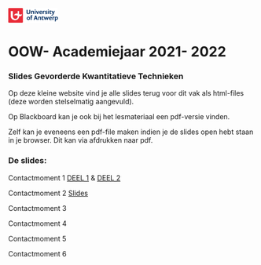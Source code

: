 <img src="UA-eng-hor-1-RGB.jpg" width="20%"/>

# OOW- Academiejaar 2021- 2022

### Slides Gevorderde Kwantitatieve Technieken

Op deze kleine website vind je alle slides terug voor dit vak als html-files (deze worden stelselmatig aangevuld).

Op Blackboard kan je ook bij het lesmateriaal een pdf-versie vinden.

Zelf kan je eveneens een pdf-file maken indien je de slides open hebt staan in je browser. Dit kan via afdrukken naar pdf.

### De slides:

Contactmoment 1 [DEEL 1](C1/C1_Deel1.html) & [DEEL 2](C1/C1_deel2.html)

Contactmoment 2 [Slides](C2/C2.html)

Contactmoment 3

Contactmoment 4

Contactmoment 5

Contactmoment 6
